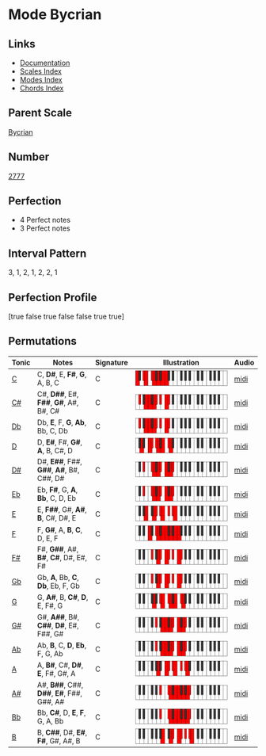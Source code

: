 # Mode Bycrian

## Links

- [Documentation](index.md)
- [Scales Index](Scales.md)
- [Modes Index](Modes.md)
- [Chords Index](Chords.md)

## Parent Scale

[Bycrian](ScaleBycrian.md)

## Number

[2777](https://ianring.com/musictheory/scales/2777)

## Perfection

- 4 Perfect notes
- 3 Perfect notes

## Interval Pattern

3, 1, 2, 1, 2, 2, 1

## Perfection Profile

[true false true false false true true]

## Permutations

| Tonic | Notes | Signature | Illustration | Audio |
|-------|-------|-----------|--------------|-------|
| [C](ModeCNaturalBycrian.md) | C, **D#**, E, **F#**, **G**, A, B, C | C | ![CNaturalBycrian](ModeCNaturalBycrian.png) | [midi](https://github.com/edipermadi/music/blob/main/docs/ModeCNaturalBycrian.mid?raw=true) |
| [C#](ModeCSharpBycrian.md) | C#, **D##**, E#, **F##**, **G#**, A#, B#, C# | C | ![CSharpBycrian](ModeCSharpBycrian.png) | [midi](https://github.com/edipermadi/music/blob/main/docs/ModeCSharpBycrian.mid?raw=true) |
| [Db](ModeDFlatBycrian.md) | Db, **E**, F, **G**, **Ab**, Bb, C, Db | C | ![DFlatBycrian](ModeDFlatBycrian.png) | [midi](https://github.com/edipermadi/music/blob/main/docs/ModeDFlatBycrian.mid?raw=true) |
| [D](ModeDNaturalBycrian.md) | D, **E#**, F#, **G#**, **A**, B, C#, D | C | ![DNaturalBycrian](ModeDNaturalBycrian.png) | [midi](https://github.com/edipermadi/music/blob/main/docs/ModeDNaturalBycrian.mid?raw=true) |
| [D#](ModeDSharpBycrian.md) | D#, **E##**, F##, **G##**, **A#**, B#, C##, D# | C | ![DSharpBycrian](ModeDSharpBycrian.png) | [midi](https://github.com/edipermadi/music/blob/main/docs/ModeDSharpBycrian.mid?raw=true) |
| [Eb](ModeEFlatBycrian.md) | Eb, **F#**, G, **A**, **Bb**, C, D, Eb | C | ![EFlatBycrian](ModeEFlatBycrian.png) | [midi](https://github.com/edipermadi/music/blob/main/docs/ModeEFlatBycrian.mid?raw=true) |
| [E](ModeENaturalBycrian.md) | E, **F##**, G#, **A#**, **B**, C#, D#, E | C | ![ENaturalBycrian](ModeENaturalBycrian.png) | [midi](https://github.com/edipermadi/music/blob/main/docs/ModeENaturalBycrian.mid?raw=true) |
| [F](ModeFNaturalBycrian.md) | F, **G#**, A, **B**, **C**, D, E, F | C | ![FNaturalBycrian](ModeFNaturalBycrian.png) | [midi](https://github.com/edipermadi/music/blob/main/docs/ModeFNaturalBycrian.mid?raw=true) |
| [F#](ModeFSharpBycrian.md) | F#, **G##**, A#, **B#**, **C#**, D#, E#, F# | C | ![FSharpBycrian](ModeFSharpBycrian.png) | [midi](https://github.com/edipermadi/music/blob/main/docs/ModeFSharpBycrian.mid?raw=true) |
| [Gb](ModeGFlatBycrian.md) | Gb, **A**, Bb, **C**, **Db**, Eb, F, Gb | C | ![GFlatBycrian](ModeGFlatBycrian.png) | [midi](https://github.com/edipermadi/music/blob/main/docs/ModeGFlatBycrian.mid?raw=true) |
| [G](ModeGNaturalBycrian.md) | G, **A#**, B, **C#**, **D**, E, F#, G | C | ![GNaturalBycrian](ModeGNaturalBycrian.png) | [midi](https://github.com/edipermadi/music/blob/main/docs/ModeGNaturalBycrian.mid?raw=true) |
| [G#](ModeGSharpBycrian.md) | G#, **A##**, B#, **C##**, **D#**, E#, F##, G# | C | ![GSharpBycrian](ModeGSharpBycrian.png) | [midi](https://github.com/edipermadi/music/blob/main/docs/ModeGSharpBycrian.mid?raw=true) |
| [Ab](ModeAFlatBycrian.md) | Ab, **B**, C, **D**, **Eb**, F, G, Ab | C | ![AFlatBycrian](ModeAFlatBycrian.png) | [midi](https://github.com/edipermadi/music/blob/main/docs/ModeAFlatBycrian.mid?raw=true) |
| [A](ModeANaturalBycrian.md) | A, **B#**, C#, **D#**, **E**, F#, G#, A | C | ![ANaturalBycrian](ModeANaturalBycrian.png) | [midi](https://github.com/edipermadi/music/blob/main/docs/ModeANaturalBycrian.mid?raw=true) |
| [A#](ModeASharpBycrian.md) | A#, **B##**, C##, **D##**, **E#**, F##, G##, A# | C | ![ASharpBycrian](ModeASharpBycrian.png) | [midi](https://github.com/edipermadi/music/blob/main/docs/ModeASharpBycrian.mid?raw=true) |
| [Bb](ModeBFlatBycrian.md) | Bb, **C#**, D, **E**, **F**, G, A, Bb | C | ![BFlatBycrian](ModeBFlatBycrian.png) | [midi](https://github.com/edipermadi/music/blob/main/docs/ModeBFlatBycrian.mid?raw=true) |
| [B](ModeBNaturalBycrian.md) | B, **C##**, D#, **E#**, **F#**, G#, A#, B | C | ![BNaturalBycrian](ModeBNaturalBycrian.png) | [midi](https://github.com/edipermadi/music/blob/main/docs/ModeBNaturalBycrian.mid?raw=true) |

